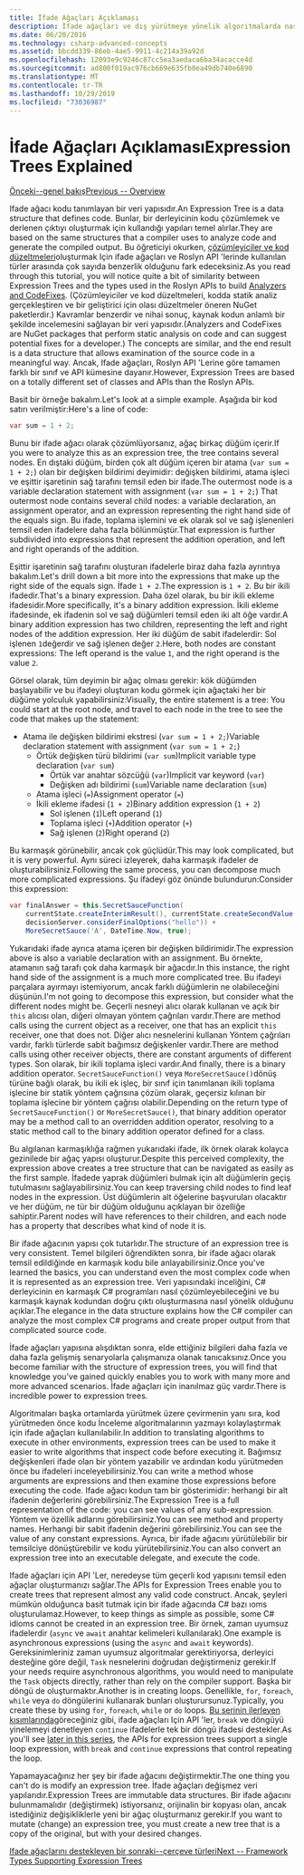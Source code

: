 ```yaml
---
title: İfade Ağaçları Açıklaması
description: İfade ağaçları ve dış yürütmeye yönelik algoritmalarda nasıl yararlı olduğu ve yürütmeden önce kodu İnceleme hakkında bilgi edinin.
ms.date: 06/20/2016
ms.technology: csharp-advanced-concepts
ms.assetid: bbcdd339-86eb-4ae5-9911-4c214a39a92d
ms.openlocfilehash: 12093e9c9246c87cc5ea3aedaca6ba34acacce4d
ms.sourcegitcommit: ad800f019ac976cb669e635fb0ea49db740e6890
ms.translationtype: MT
ms.contentlocale: tr-TR
ms.lasthandoff: 10/29/2019
ms.locfileid: "73036987"
---
```

# <a name="expression-trees-explained"></a><span data-ttu-id="6e505-103">İfade Ağaçları Açıklaması</span><span class="sxs-lookup"><span data-stu-id="6e505-103">Expression Trees Explained</span></span>

[<span data-ttu-id="6e505-104">Önceki--genel bakış</span><span class="sxs-lookup"><span data-stu-id="6e505-104">Previous -- Overview</span></span>](expression-trees.md)

<span data-ttu-id="6e505-105">Ifade ağacı kodu tanımlayan bir veri yapısıdır.</span><span class="sxs-lookup"><span data-stu-id="6e505-105">An Expression Tree is a data structure that defines code.</span></span> <span data-ttu-id="6e505-106">Bunlar, bir derleyicinin kodu çözümlemek ve derlenen çıktıyı oluşturmak için kullandığı yapıları temel alırlar.</span><span class="sxs-lookup"><span data-stu-id="6e505-106">They are based on the same structures that a compiler uses to analyze code and generate the compiled output.</span></span> <span data-ttu-id="6e505-107">Bu öğreticiyi okurken, [çözümleyiciler ve kod düzeltmeleri](https://github.com/dotnet/roslyn-analyzers)oluşturmak Için ifade ağaçları ve Roslyn API 'lerinde kullanılan türler arasında çok sayıda benzerlik olduğunu fark edeceksiniz.</span><span class="sxs-lookup"><span data-stu-id="6e505-107">As you read through this tutorial, you will notice quite a bit of similarity between Expression Trees and the types used in the Roslyn APIs to build [Analyzers and CodeFixes](https://github.com/dotnet/roslyn-analyzers).</span></span>
<span data-ttu-id="6e505-108">(Çözümleyiciler ve kod düzeltmeleri, kodda statik analiz gerçekleştiren ve bir geliştirici için olası düzeltmeler öneren NuGet paketlerdir.) Kavramlar benzerdir ve nihai sonuç, kaynak kodun anlamlı bir şekilde incelemesini sağlayan bir veri yapısıdır.</span><span class="sxs-lookup"><span data-stu-id="6e505-108">(Analyzers and CodeFixes are NuGet packages that perform static analysis on code and can suggest potential fixes for a developer.) The concepts are similar, and the end result is a data structure that allows examination of the source code in a meaningful way.</span></span> <span data-ttu-id="6e505-109">Ancak, Ifade ağaçları, Roslyn API 'Lerine göre tamamen farklı bir sınıf ve API kümesine dayanır.</span><span class="sxs-lookup"><span data-stu-id="6e505-109">However, Expression Trees are based on a totally different set of classes and APIs than the Roslyn APIs.</span></span>

<span data-ttu-id="6e505-110">Basit bir örneğe bakalım.</span><span class="sxs-lookup"><span data-stu-id="6e505-110">Let's look at a simple example.</span></span>
<span data-ttu-id="6e505-111">Aşağıda bir kod satırı verilmiştir:</span><span class="sxs-lookup"><span data-stu-id="6e505-111">Here's a line of code:</span></span>

```csharp
var sum = 1 + 2;
```

<span data-ttu-id="6e505-112">Bunu bir ifade ağacı olarak çözümlüyorsanız, ağaç birkaç düğüm içerir.</span><span class="sxs-lookup"><span data-stu-id="6e505-112">If you were to analyze this as an expression tree, the tree contains several nodes.</span></span>
<span data-ttu-id="6e505-113">En dıştaki düğüm, birden çok alt düğüm içeren bir atama (`var sum = 1 + 2;`) olan bir değişken bildirimi deyimidir: değişken bildirimi, atama işleci ve eşittir işaretinin sağ tarafını temsil eden bir ifade.</span><span class="sxs-lookup"><span data-stu-id="6e505-113">The outermost node is a variable declaration statement with assignment (`var sum = 1 + 2;`) That outermost node contains several child nodes: a variable declaration, an assignment operator, and an expression representing the right hand side of the equals sign.</span></span> <span data-ttu-id="6e505-114">Bu ifade, toplama işlemini ve ek olarak sol ve sağ işlenenleri temsil eden ifadelere daha fazla bölünmüştür.</span><span class="sxs-lookup"><span data-stu-id="6e505-114">That expression is further subdivided into expressions that represent the addition operation, and left and right operands of the addition.</span></span>

<span data-ttu-id="6e505-115">Eşittir işaretinin sağ tarafını oluşturan ifadelerle biraz daha fazla ayrıntıya bakalım.</span><span class="sxs-lookup"><span data-stu-id="6e505-115">Let's drill down a bit more into the expressions that make up the right side of the equals sign.</span></span>
<span data-ttu-id="6e505-116">İfade `1 + 2`.</span><span class="sxs-lookup"><span data-stu-id="6e505-116">The expression is `1 + 2`.</span></span> <span data-ttu-id="6e505-117">Bu bir ikili ifadedir.</span><span class="sxs-lookup"><span data-stu-id="6e505-117">That's a binary expression.</span></span> <span data-ttu-id="6e505-118">Daha özel olarak, bu bir ikili ekleme ifadesidir.</span><span class="sxs-lookup"><span data-stu-id="6e505-118">More specifically, it's a binary addition expression.</span></span> <span data-ttu-id="6e505-119">İkili ekleme ifadesinde, ek ifadenin sol ve sağ düğümleri temsil eden iki alt öğe vardır.</span><span class="sxs-lookup"><span data-stu-id="6e505-119">A binary addition expression has two children, representing the left and right nodes of the addition expression.</span></span> <span data-ttu-id="6e505-120">Her iki düğüm de sabit ifadelerdir: Sol işlenen `1`değerdir ve sağ işlenen değer `2`.</span><span class="sxs-lookup"><span data-stu-id="6e505-120">Here, both nodes are constant expressions: The left operand is the value `1`, and the right operand is the value `2`.</span></span>

<span data-ttu-id="6e505-121">Görsel olarak, tüm deyimin bir ağaç olması gerekir: kök düğümden başlayabilir ve bu ifadeyi oluşturan kodu görmek için ağaçtaki her bir düğüme yolculuk yapabilirsiniz:</span><span class="sxs-lookup"><span data-stu-id="6e505-121">Visually, the entire statement is a tree: You could start at the root node, and travel to each node in the tree to see the code that makes up the statement:</span></span>

- <span data-ttu-id="6e505-122">Atama ile değişken bildirimi ekstresi (`var sum = 1 + 2;`)</span><span class="sxs-lookup"><span data-stu-id="6e505-122">Variable declaration statement with assignment (`var sum = 1 + 2;`)</span></span>
  - <span data-ttu-id="6e505-123">Örtük değişken türü bildirimi (`var sum`)</span><span class="sxs-lookup"><span data-stu-id="6e505-123">Implicit variable type declaration (`var sum`)</span></span>
    - <span data-ttu-id="6e505-124">Örtük var anahtar sözcüğü (`var`)</span><span class="sxs-lookup"><span data-stu-id="6e505-124">Implicit var keyword (`var`)</span></span>
    - <span data-ttu-id="6e505-125">Değişken adı bildirimi (`sum`)</span><span class="sxs-lookup"><span data-stu-id="6e505-125">Variable name declaration (`sum`)</span></span>
  - <span data-ttu-id="6e505-126">Atama işleci (`=`)</span><span class="sxs-lookup"><span data-stu-id="6e505-126">Assignment operator (`=`)</span></span>
  - <span data-ttu-id="6e505-127">İkili ekleme ifadesi (`1 + 2`)</span><span class="sxs-lookup"><span data-stu-id="6e505-127">Binary addition expression (`1 + 2`)</span></span>
    - <span data-ttu-id="6e505-128">Sol işlenen (`1`)</span><span class="sxs-lookup"><span data-stu-id="6e505-128">Left operand (`1`)</span></span>
    - <span data-ttu-id="6e505-129">Toplama işleci (`+`)</span><span class="sxs-lookup"><span data-stu-id="6e505-129">Addition operator (`+`)</span></span>
    - <span data-ttu-id="6e505-130">Sağ işlenen (`2`)</span><span class="sxs-lookup"><span data-stu-id="6e505-130">Right operand (`2`)</span></span>

<span data-ttu-id="6e505-131">Bu karmaşık görünebilir, ancak çok güçlüdür.</span><span class="sxs-lookup"><span data-stu-id="6e505-131">This may look complicated, but it is very powerful.</span></span> <span data-ttu-id="6e505-132">Aynı süreci izleyerek, daha karmaşık ifadeler de oluşturabilirsiniz.</span><span class="sxs-lookup"><span data-stu-id="6e505-132">Following the same process, you can decompose much more complicated expressions.</span></span> <span data-ttu-id="6e505-133">Şu ifadeyi göz önünde bulundurun:</span><span class="sxs-lookup"><span data-stu-id="6e505-133">Consider this expression:</span></span>

```csharp
var finalAnswer = this.SecretSauceFunction(
    currentState.createInterimResult(), currentState.createSecondValue(1, 2),
    decisionServer.considerFinalOptions("hello")) +
    MoreSecretSauce('A', DateTime.Now, true);
```

<span data-ttu-id="6e505-134">Yukarıdaki ifade ayrıca atama içeren bir değişken bildirimidir.</span><span class="sxs-lookup"><span data-stu-id="6e505-134">The expression above is also a variable declaration with an assignment.</span></span>
<span data-ttu-id="6e505-135">Bu örnekte, atamanın sağ tarafı çok daha karmaşık bir ağacdır.</span><span class="sxs-lookup"><span data-stu-id="6e505-135">In this instance, the right hand side of the assignment is a much more complicated tree.</span></span>
<span data-ttu-id="6e505-136">Bu ifadeyi parçalara ayırmayı istemiyorum, ancak farklı düğümlerin ne olabileceğini düşünün.</span><span class="sxs-lookup"><span data-stu-id="6e505-136">I'm not going to decompose this expression, but consider what the different nodes might be.</span></span> <span data-ttu-id="6e505-137">Geçerli nesneyi alıcı olarak kullanan ve açık bir `this` alıcısı olan, diğeri olmayan yöntem çağrıları vardır.</span><span class="sxs-lookup"><span data-stu-id="6e505-137">There are method calls using the current object as a receiver, one that has an explicit `this` receiver, one that does not.</span></span> <span data-ttu-id="6e505-138">Diğer alıcı nesnelerini kullanan Yöntem çağrıları vardır, farklı türlerde sabit bağımsız değişkenler vardır.</span><span class="sxs-lookup"><span data-stu-id="6e505-138">There are method calls using other receiver objects, there are constant arguments of different types.</span></span> <span data-ttu-id="6e505-139">Son olarak, bir ikili toplama işleci vardır.</span><span class="sxs-lookup"><span data-stu-id="6e505-139">And finally, there is a binary addition operator.</span></span> <span data-ttu-id="6e505-140">`SecretSauceFunction()` veya `MoreSecretSauce()`dönüş türüne bağlı olarak, bu ikili ek işleç, bir sınıf için tanımlanan ikili toplama işlecine bir statik yöntem çağrısına çözüm olarak, geçersiz kılınan bir toplama işlecine bir yöntem çağrısı olabilir.</span><span class="sxs-lookup"><span data-stu-id="6e505-140">Depending on the return type of `SecretSauceFunction()` or `MoreSecretSauce()`, that binary addition operator may be a method call to an overridden addition operator, resolving to a static method call to the binary addition operator defined for a class.</span></span>

<span data-ttu-id="6e505-141">Bu algılanan karmaşıklığa rağmen yukarıdaki ifade, ilk örnek olarak kolayca gezinilede bir ağaç yapısı oluşturur.</span><span class="sxs-lookup"><span data-stu-id="6e505-141">Despite this perceived complexity, the expression above creates a tree structure that can be navigated as easily as the first sample.</span></span> <span data-ttu-id="6e505-142">İfadede yaprak düğümleri bulmak için alt düğümlerin geçiş tutulmasını sağlayabilirsiniz.</span><span class="sxs-lookup"><span data-stu-id="6e505-142">You can keep traversing child nodes to find leaf nodes in the expression.</span></span> <span data-ttu-id="6e505-143">Üst düğümlerin alt öğelerine başvuruları olacaktır ve her düğüm, ne tür bir düğüm olduğunu açıklayan bir özelliğe sahiptir.</span><span class="sxs-lookup"><span data-stu-id="6e505-143">Parent nodes will have references to their children, and each node has a property that describes what kind of node it is.</span></span>

<span data-ttu-id="6e505-144">Bir ifade ağacının yapısı çok tutarlıdır.</span><span class="sxs-lookup"><span data-stu-id="6e505-144">The structure of an expression tree is very consistent.</span></span> <span data-ttu-id="6e505-145">Temel bilgileri öğrendikten sonra, bir ifade ağacı olarak temsil edildiğinde en karmaşık kodu bile anlayabilirsiniz.</span><span class="sxs-lookup"><span data-stu-id="6e505-145">Once you've learned the basics, you can understand even the most complex code when it is represented as an expression tree.</span></span> <span data-ttu-id="6e505-146">Veri yapısındaki inceliğini, C# derleyicinin en karmaşık C# programları nasıl çözümleyebileceğini ve bu karmaşık kaynak kodundan doğru çıktı oluşturmasına nasıl yönelik olduğunu açıklar.</span><span class="sxs-lookup"><span data-stu-id="6e505-146">The elegance in the data structure explains how the C# compiler can analyze the most complex C# programs and create proper output from that complicated source code.</span></span>

<span data-ttu-id="6e505-147">İfade ağaçları yapısına alışdıktan sonra, elde ettiğiniz bilgileri daha fazla ve daha fazla gelişmiş senaryolarla çalışmanıza olanak tanıcaksınız.</span><span class="sxs-lookup"><span data-stu-id="6e505-147">Once you become familiar with the structure of expression trees, you will find that knowledge you've gained quickly enables you to work with many more and more advanced scenarios.</span></span> <span data-ttu-id="6e505-148">İfade ağaçları için inanılmaz güç vardır.</span><span class="sxs-lookup"><span data-stu-id="6e505-148">There is incredible power to expression trees.</span></span>

<span data-ttu-id="6e505-149">Algoritmaları başka ortamlarda yürütmek üzere çevirmenin yanı sıra, kod yürütmeden önce kodu İnceleme algoritmalarının yazmayı kolaylaştırmak için ifade ağaçları kullanılabilir.</span><span class="sxs-lookup"><span data-stu-id="6e505-149">In addition to translating algorithms to execute in other environments, expression trees can be used to make it easier to write algorithms that inspect code before executing it.</span></span> <span data-ttu-id="6e505-150">Bağımsız değişkenleri ifade olan bir yöntem yazabilir ve ardından kodu yürütmeden önce bu ifadeleri inceleyebilirsiniz.</span><span class="sxs-lookup"><span data-stu-id="6e505-150">You can write a method whose arguments are expressions and then examine those expressions before executing the code.</span></span> <span data-ttu-id="6e505-151">Ifade ağacı kodun tam bir gösterimidir: herhangi bir alt ifadenin değerlerini görebilirsiniz.</span><span class="sxs-lookup"><span data-stu-id="6e505-151">The Expression Tree is a full representation of the code: you can see values of any sub-expression.</span></span>
<span data-ttu-id="6e505-152">Yöntem ve özellik adlarını görebilirsiniz.</span><span class="sxs-lookup"><span data-stu-id="6e505-152">You can see method and property names.</span></span> <span data-ttu-id="6e505-153">Herhangi bir sabit ifadenin değerini görebilirsiniz.</span><span class="sxs-lookup"><span data-stu-id="6e505-153">You can see the value of any constant expressions.</span></span>
<span data-ttu-id="6e505-154">Ayrıca, bir ifade ağacını yürütülebilir bir temsilciye dönüştürebilir ve kodu yürütebilirsiniz.</span><span class="sxs-lookup"><span data-stu-id="6e505-154">You can also convert an expression tree into an executable delegate, and execute the code.</span></span>

<span data-ttu-id="6e505-155">Ifade ağaçları için API 'Ler, neredeyse tüm geçerli kod yapısını temsil eden ağaçlar oluşturmanızı sağlar.</span><span class="sxs-lookup"><span data-stu-id="6e505-155">The APIs for Expression Trees enable you to create trees that represent almost any valid code construct.</span></span> <span data-ttu-id="6e505-156">Ancak, şeyleri mümkün olduğunca basit tutmak için bir ifade ağacında C# bazı ıoms oluşturulamaz.</span><span class="sxs-lookup"><span data-stu-id="6e505-156">However, to keep things as simple as possible, some C# idioms cannot be created in an expression tree.</span></span> <span data-ttu-id="6e505-157">Bir örnek, zaman uyumsuz ifadelerdir (`async` ve `await` anahtar kelimeleri kullanılarak).</span><span class="sxs-lookup"><span data-stu-id="6e505-157">One example is asynchronous expressions (using the `async` and `await` keywords).</span></span> <span data-ttu-id="6e505-158">Gereksinimleriniz zaman uyumsuz algoritmalar gerektiriyorsa, derleyici desteğine göre değil, `Task` nesnelerini doğrudan değiştirmeniz gerekir.</span><span class="sxs-lookup"><span data-stu-id="6e505-158">If your needs require asynchronous algorithms, you would need to manipulate the `Task` objects directly, rather than rely on the compiler support.</span></span> <span data-ttu-id="6e505-159">Başka bir döngü de oluşturmaktır.</span><span class="sxs-lookup"><span data-stu-id="6e505-159">Another is in creating loops.</span></span> <span data-ttu-id="6e505-160">Genellikle, `for`, `foreach`, `while` veya `do` döngülerini kullanarak bunları oluşturursunuz.</span><span class="sxs-lookup"><span data-stu-id="6e505-160">Typically, you create these by using `for`, `foreach`, `while` or `do` loops.</span></span> <span data-ttu-id="6e505-161">[Bu serinin ilerleyen kısımlarında](expression-trees-building.md)göreceğiniz gibi, ifade ağaçları Için API 'ler, `break` ve döngüyü yinelemeyi denetleyen `continue` ifadelerle tek bir döngü ifadesi destekler.</span><span class="sxs-lookup"><span data-stu-id="6e505-161">As you'll see [later in this series](expression-trees-building.md), the APIs for expression trees support a single loop expression, with `break` and `continue` expressions that control repeating the loop.</span></span>

<span data-ttu-id="6e505-162">Yapamayacağınız her şey bir ifade ağacını değiştirmektir.</span><span class="sxs-lookup"><span data-stu-id="6e505-162">The one thing you can't do is modify an expression tree.</span></span>  <span data-ttu-id="6e505-163">İfade ağaçları değişmez veri yapılarıdır.</span><span class="sxs-lookup"><span data-stu-id="6e505-163">Expression Trees are immutable data structures.</span></span> <span data-ttu-id="6e505-164">Bir ifade ağacını bulunmamalıdır (değiştirmek) istiyorsanız, orijinalin bir kopyası olan, ancak istediğiniz değişikliklerle yeni bir ağaç oluşturmanız gerekir.</span><span class="sxs-lookup"><span data-stu-id="6e505-164">If you want to mutate (change) an expression tree, you must create a new tree that is a copy of the original, but with your desired changes.</span></span>

[<span data-ttu-id="6e505-165">Ifade ağaçlarını destekleyen bir sonraki--çerçeve türleri</span><span class="sxs-lookup"><span data-stu-id="6e505-165">Next -- Framework Types Supporting Expression Trees</span></span>](expression-classes.md)
